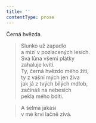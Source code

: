 ```yaml
---
title: ''
contentType: prose
---
```


Černá hvězda

> Slunko už zapadlo  
> a mizí v pozlacených lesích.  
> Svá lůna všemi plátky  
> zahaluje kvítí.  
> Ty, černá hvězdo mého žití,  
> ty z vášní mých jen živa  
> jak já z tvých bílých mdlob,  
> začínáš na nebesích  
> pekla mého bdíti.

> A šelma jakási  
> v mé krvi lačně zívá.

